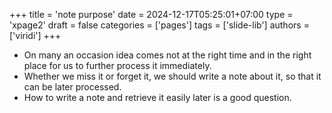 +++
title = 'note purpose'
date = 2024-12-17T05:25:01+07:00
type = 'xpage2'
draft = false
categories = ['pages']
tags = ['slide-lib']
authors = ['viridi']
+++
<!--more-->

+ On many an occasion idea comes not at the right time and in the right place for us to further process it immediately.
+ Whether we miss it or forget it, we should write a note about it, so that it can be later processed.
+ How to write a note and retrieve it easily later is a good question.
